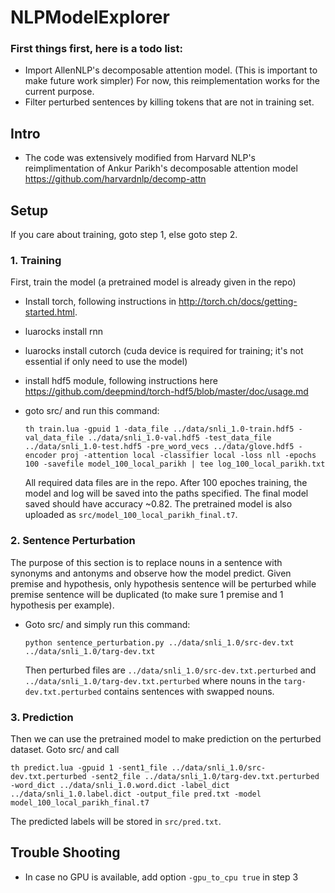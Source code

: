 # NLPModelExplorer

### First things first, here is a todo list:
- Import AllenNLP's decomposable attention model. (This is important to make future work simpler) For now, this reimplementation works for the current purpose.
- Filter perturbed sentences by killing tokens that are not in training set.

## Intro
- The code was extensively modified from Harvard NLP's reimplimentation of Ankur Parikh's decomposable attention model https://github.com/harvardnlp/decomp-attn

## Setup

If you care about training, goto step 1, else goto step 2.

### 1. Training
  First, train the model (a pretrained model is already given in the repo)
  - Install torch, following instructions in http://torch.ch/docs/getting-started.html.
  - luarocks install rnn
  - luarocks install cutorch (cuda device is required for training; it's not essential if only need to use the model)
  - install hdf5 module, following instructions here https://github.com/deepmind/torch-hdf5/blob/master/doc/usage.md
  - goto src/ and run this command:
  
    `th train.lua -gpuid 1 -data_file ../data/snli_1.0-train.hdf5 -val_data_file ../data/snli_1.0-val.hdf5 -test_data_file ../data/snli_1.0-test.hdf5 -pre_word_vecs ../data/glove.hdf5 -encoder proj -attention local -classifier local -loss nll -epochs 100 -savefile model_100_local_parikh | tee log_100_local_parikh.txt`
    
    All required data files are in the repo. After 100 epoches training, the model and log will be saved into the paths specified. The final model saved should have accuracy ~0.82. The pretrained model is also uploaded as `src/model_100_local_parikh_final.t7`.
    
### 2. Sentence Perturbation
  The purpose of this section is to replace nouns in a sentence with synonyms and antonyms and observe how the model predict. Given premise and hypothesis, only hypothesis sentence will be perturbed while premise sentence will be duplicated (to make sure 1 premise and 1 hypothesis per example).
  - Goto src/ and simply run this command:
  
    `python sentence_perturbation.py ../data/snli_1.0/src-dev.txt ../data/snli_1.0/targ-dev.txt`
    
    Then perturbed files are `../data/snli_1.0/src-dev.txt.perturbed` and `../data/snli_1.0/targ-dev.txt.perturbed` where nouns in the `targ-dev.txt.perturbed` contains sentences with swapped nouns.
    
### 3. Prediction
  Then we can use the pretrained model to make prediction on the perturbed dataset. Goto src/ and call
  
  `th predict.lua -gpuid 1 -sent1_file ../data/snli_1.0/src-dev.txt.perturbed -sent2_file ../data/snli_1.0/targ-dev.txt.perturbed -word_dict ../data/snli_1.0.word.dict -label_dict ../data/snli_1.0.label.dict -output_file pred.txt -model model_100_local_parikh_final.t7`
  
  The predicted labels will be stored in `src/pred.txt`.
  
## Trouble Shooting
  - In case no GPU is available, add option `-gpu_to_cpu true` in step 3
  
  
